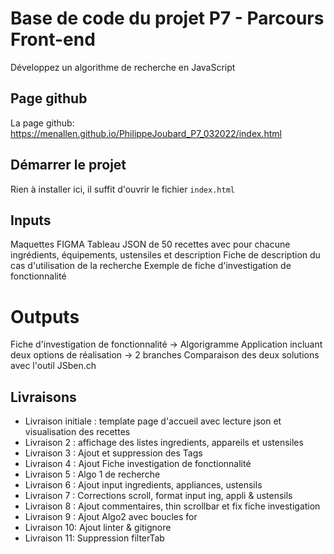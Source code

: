 # Base de code du projet P7 - Parcours Front-end
Développez un algorithme de recherche en JavaScript

## Page github
La page github: https://menallen.github.io/PhilippeJoubard_P7_032022/index.html

## Démarrer le projet
Rien à installer ici, il suffit d'ouvrir le fichier `index.html`

## Inputs
Maquettes FIGMA
Tableau JSON de 50 recettes avec pour chacune ingrédients, équipements, ustensiles et description
Fiche de description du cas d'utilisation de la recherche
Exemple de fiche d'investigation de fonctionnalité

# Outputs
Fiche d'investigation de fonctionnalité -> Algorigramme
Application incluant deux options de réalisation -> 2 branches
Comparaison des deux solutions avec l'outil JSben.ch

## Livraisons
 - Livraison initiale : template page d'accueil avec lecture json et visualisation des recettes
 - Livraison 2 : affichage des listes ingredients, appareils et ustensiles
 - Livraison 3 : Ajout et suppression des Tags
 - Livraison 4 : Ajout Fiche investigation de fonctionnalité
 - Livraison 5 : Algo 1 de recherche
 - Livraison 6 : Ajout input ingredients, appliances, ustensils
 - Livraison 7 : Corrections scroll, format input ing, appli & ustensils
 - Livraison 8 : Ajout commentaires, thin scrollbar et fix fiche investigation
 - Livraison 9 : Ajout Algo2 avec boucles for
 - Livraison 10: Ajout linter & gitignore
 - Livraison 11: Suppression filterTab